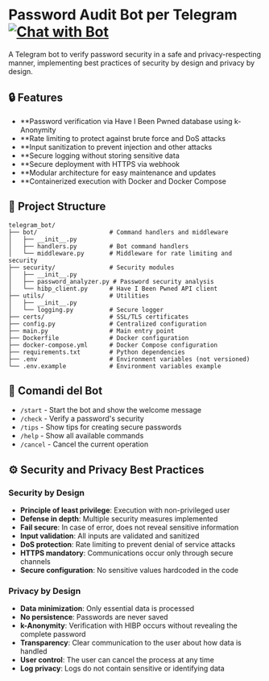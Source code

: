 # Password Audit Bot per Telegram [![Chat with Bot](https://img.shields.io/badge/Telegram-Chat%20with%20Bot-blue?logo=telegram)](https://t.me/passwordaudit_bot)

A Telegram bot to verify password security in a safe and privacy-respecting manner, implementing best practices of security by design and privacy by design.

## 🔒 Features

- **Password verification via Have I Been Pwned database using k-Anonymity
- **Rate limiting to protect against brute force and DoS attacks
- **Input sanitization to prevent injection and other attacks
- **Secure logging without storing sensitive data
- **Secure deployment with HTTPS via webhook
- **Modular architecture for easy maintenance and updates
- **Containerized execution with Docker and Docker Compose


## 📖 Project Structure

```
telegram_bot/
├── bot/                    # Command handlers and middleware
│   ├── __init__.py
│   ├── handlers.py         # Bot command handlers
│   └── middleware.py       # Middleware for rate limiting and security
├── security/               # Security modules
│   ├── __init__.py
│   ├── password_analyzer.py # Password security analysis
│   └── hibp_client.py      # Have I Been Pwned API client
├── utils/                  # Utilities
│   ├── __init__.py
│   └── logging.py          # Secure logger
├── certs/                  # SSL/TLS certificates
├── config.py               # Centralized configuration
├── main.py                 # Main entry point
├── Dockerfile              # Docker configuration
├── docker-compose.yml      # Docker Compose configuration
├── requirements.txt        # Python dependencies
├── .env                    # Environment variables (not versioned)
└── .env.example            # Environment variables example
```

## 📝 Comandi del Bot

- `/start` - Start the bot and show the welcome message
- `/check` - Verify a password's security
- `/tips` - Show tips for creating secure passwords
- `/help` - Show all available commands
- `/cancel` - Cancel the current operation


## ⚙️ Security and Privacy Best Practices

### Security by Design

- **Principle of least privilege**: Execution with non-privileged user
- **Defense in depth**: Multiple security measures implemented
- **Fail secure**: In case of error, does not reveal sensitive information
- **Input validation**: All inputs are validated and sanitized
- **DoS protection**: Rate limiting to prevent denial of service attacks
- **HTTPS mandatory**: Communications occur only through secure channels
- **Secure configuration**: No sensitive values hardcoded in the code


### Privacy by Design

- **Data minimization**: Only essential data is processed
- **No persistence**: Passwords are never saved
- **k-Anonymity**: Verification with HIBP occurs without revealing the complete password
- **Transparency**: Clear communication to the user about how data is handled
- **User control**: The user can cancel the process at any time
- **Log privacy**: Logs do not contain sensitive or identifying data
